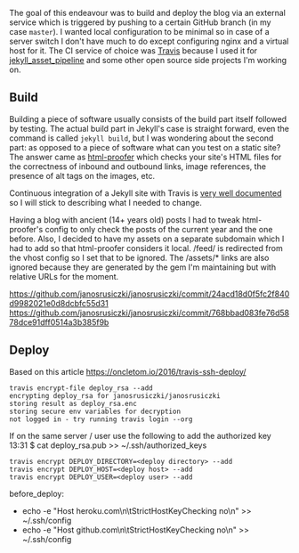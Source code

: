 The goal of this endeavour was to build and deploy the blog via an external service which is triggered by pushing to a certain GitHub branch (in my case `master`). I wanted local configuration to be minimal so in case of a server switch I don't have much to do except configuring nginx and a virtual host for it. The CI service of choice was [Travis](https://travis-ci.org/) because I used it for [jekyll_asset_pipeline](https://github.com/matthodan/jekyll-asset-pipeline) and some other open source side projects I'm working on.

## Build

Building a piece of software usually consists of the build part itself followed by testing. The actual build part in Jekyll's case is straight forward, even the command is called `jekyll build`, but I was wondering about the second part: as opposed to a piece of software what can you test on a static site? The answer came as [html-proofer](https://github.com/gjtorikian/html-proofer) which checks your site's HTML files for the correctness of inbound and outbound links, image references, the presence of alt tags on the images, etc.

Continuous integration of a Jekyll site with Travis is [very well documented](https://jekyllrb.com/docs/continuous-integration/travis-ci/) so I will stick to describing what I needed to change.

Having a blog with ancient (14+ years old) posts I had to tweak html-proofer's config to only check the posts of the current year and the one before. Also, I decided to have my assets on a separate subdomain which I had to add so that html-proofer considers it local. /feed/ is redirected from the vhost config so I set that to be ignored. The /assets/* links are also ignored because they are generated by the gem I'm maintaining but with relative URLs for the moment.

https://github.com/janosrusiczki/janosrusiczki/commit/24acd18d0f5fc2f840d9982021e0d8dcbfc55d31
https://github.com/janosrusiczki/janosrusiczki/commit/768bbad083fe76d5878dce91dff0514a3b385f9b

## Deploy

Based on this article https://oncletom.io/2016/travis-ssh-deploy/

    travis encrypt-file deploy_rsa --add
    encrypting deploy_rsa for janosrusiczki/janosrusiczki
    storing result as deploy_rsa.enc
    storing secure env variables for decryption
    not logged in - try running travis login --org

If on the same server / user use the following to add the authorized key
13:31 $ cat deploy_rsa.pub >> ~/.ssh/authorized_keys

    travis encrypt DEPLOY_DIRECTORY=<deploy directory> --add
    travis encrypt DEPLOY_HOST=<deploy host> --add
    travis encrypt DEPLOY_USER=<deploy user> --add

before_deploy:
  - echo -e "Host heroku.com\n\tStrictHostKeyChecking no\n" >> ~/.ssh/config
  - echo -e "Host github.com\n\tStrictHostKeyChecking no\n" >> ~/.ssh/config
